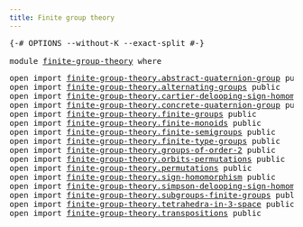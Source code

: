 ```yaml
---
title: Finite group theory
---
```


<pre class="Agda"><a id="45" class="Symbol">{-#</a> <a id="49" class="Keyword">OPTIONS</a> <a id="57" class="Pragma">--without-K</a> <a id="69" class="Pragma">--exact-split</a> <a id="83" class="Symbol">#-}</a>

<a id="88" class="Keyword">module</a> <a id="95" href="finite-group-theory.html" class="Module">finite-group-theory</a> <a id="115" class="Keyword">where</a>
</pre>
<pre class="Agda"><a id="134" class="Keyword">open</a> <a id="139" class="Keyword">import</a> <a id="146" href="finite-group-theory.abstract-quaternion-group.html" class="Module">finite-group-theory.abstract-quaternion-group</a> <a id="192" class="Keyword">public</a>
<a id="199" class="Keyword">open</a> <a id="204" class="Keyword">import</a> <a id="211" href="finite-group-theory.alternating-groups.html" class="Module">finite-group-theory.alternating-groups</a> <a id="250" class="Keyword">public</a>
<a id="257" class="Keyword">open</a> <a id="262" class="Keyword">import</a> <a id="269" href="finite-group-theory.cartier-delooping-sign-homomorphism.html" class="Module">finite-group-theory.cartier-delooping-sign-homomorphism</a> <a id="325" class="Keyword">public</a>
<a id="332" class="Keyword">open</a> <a id="337" class="Keyword">import</a> <a id="344" href="finite-group-theory.concrete-quaternion-group.html" class="Module">finite-group-theory.concrete-quaternion-group</a> <a id="390" class="Keyword">public</a>
<a id="397" class="Keyword">open</a> <a id="402" class="Keyword">import</a> <a id="409" href="finite-group-theory.finite-groups.html" class="Module">finite-group-theory.finite-groups</a> <a id="443" class="Keyword">public</a>
<a id="450" class="Keyword">open</a> <a id="455" class="Keyword">import</a> <a id="462" href="finite-group-theory.finite-monoids.html" class="Module">finite-group-theory.finite-monoids</a> <a id="497" class="Keyword">public</a>
<a id="504" class="Keyword">open</a> <a id="509" class="Keyword">import</a> <a id="516" href="finite-group-theory.finite-semigroups.html" class="Module">finite-group-theory.finite-semigroups</a> <a id="554" class="Keyword">public</a>
<a id="561" class="Keyword">open</a> <a id="566" class="Keyword">import</a> <a id="573" href="finite-group-theory.finite-type-groups.html" class="Module">finite-group-theory.finite-type-groups</a> <a id="612" class="Keyword">public</a>
<a id="619" class="Keyword">open</a> <a id="624" class="Keyword">import</a> <a id="631" href="finite-group-theory.groups-of-order-2.html" class="Module">finite-group-theory.groups-of-order-2</a> <a id="669" class="Keyword">public</a>
<a id="676" class="Keyword">open</a> <a id="681" class="Keyword">import</a> <a id="688" href="finite-group-theory.orbits-permutations.html" class="Module">finite-group-theory.orbits-permutations</a> <a id="728" class="Keyword">public</a>
<a id="735" class="Keyword">open</a> <a id="740" class="Keyword">import</a> <a id="747" href="finite-group-theory.permutations.html" class="Module">finite-group-theory.permutations</a> <a id="780" class="Keyword">public</a>
<a id="787" class="Keyword">open</a> <a id="792" class="Keyword">import</a> <a id="799" href="finite-group-theory.sign-homomorphism.html" class="Module">finite-group-theory.sign-homomorphism</a> <a id="837" class="Keyword">public</a>
<a id="844" class="Keyword">open</a> <a id="849" class="Keyword">import</a> <a id="856" href="finite-group-theory.simpson-delooping-sign-homomorphism.html" class="Module">finite-group-theory.simpson-delooping-sign-homomorphism</a> <a id="912" class="Keyword">public</a>
<a id="919" class="Keyword">open</a> <a id="924" class="Keyword">import</a> <a id="931" href="finite-group-theory.subgroups-finite-groups.html" class="Module">finite-group-theory.subgroups-finite-groups</a> <a id="975" class="Keyword">public</a>
<a id="982" class="Keyword">open</a> <a id="987" class="Keyword">import</a> <a id="994" href="finite-group-theory.tetrahedra-in-3-space.html" class="Module">finite-group-theory.tetrahedra-in-3-space</a> <a id="1036" class="Keyword">public</a>
<a id="1043" class="Keyword">open</a> <a id="1048" class="Keyword">import</a> <a id="1055" href="finite-group-theory.transpositions.html" class="Module">finite-group-theory.transpositions</a> <a id="1090" class="Keyword">public</a>
</pre>